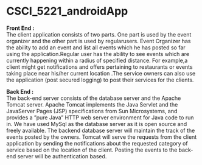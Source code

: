 CSCI_5221_androidApp
====================
<b>Front End : </b><br/>
The client application consists of two parts. One part is used by the event organizer and the other part is used by regularusers. Event Organizer has the ability to add an event and list all events which he has posted so far using the application.Regular user has the ability to see events which are currently happening within a radius of specified distance. For example,a client might get notifications and offers pertaining to restaurants or events taking place near his/her current location .The service owners can also use the application (post secured logging) to post their services for the clients.

<b>Back End : </b><br/>
The back-end server consists of the database server and the Apache Tomcat server. Apache Tomcat implements the Java
Servlet and the JavaServer Pages (JSP) specifications from Sun Microsystems, and provides a ”pure Java” HTTP web server
environment for Java code to run in. We have used MySql as the database server as it is open source and freely available.
The backend database server will maintain the track of the events posted by the owners. Tomcat will serve the requests from the client application by sending the notifications about the requested category of service based on the location of the client. Posting the events to the back-end server will be authentication based.
